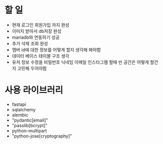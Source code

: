 # 할 일
 - 현재 로그인 회원가입 까지 완성
 - 이미지 받아서 db저장 완성
 - mariadb와 연동하기 성공
 - 추가 삭제 조회 완성
 - 맴버 id에 대한 정보를 어떻게 할지 생각해 봐야함
 - 데이터 베이스 테이블 구조 생각
 - 유저 정보 수정을 비밀번호 닉네임 이메일 인스타그램 할때 빈 공간은 어떻게 할건지 고민해 두어야함

# 사용 라이브러리
 -  fastapi
 -  sqlalchemy
 -  alembic
 - "pydantic[email]"
 - "passlib[bcrypt]"
 -  python-multipart
 - "python-jose[cryptography]"